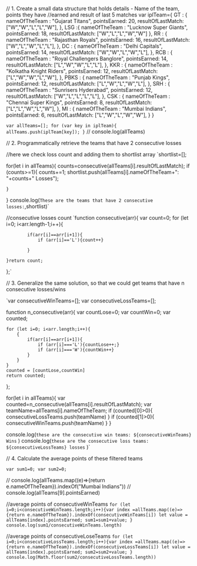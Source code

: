 // 1. Create a small data structure that holds details - Name of the team, points they have
//earned and result of last 5 matches
var iplTeam={ 
GT : {
nameOfTheTeam : "Gujarat Titans",
pointsEarned: 20,
resultOfLastMatch: ["W","W","L","L","W"],
},
LSG :{
nameOfTheTeam : "Lucknow Super Giants",
pointsEarned: 18,
resultOfLastMatch: ["W","L","L","W","W"]
},
RR : {
nameOfTheTeam : "Rajasthan Royals",
pointsEarned: 16,
resultOfLastMatch: ["W","L","W","L","L"],
},
DC : {
nameOfTheTeam : "Delhi Capitals",
pointsEarned: 14,
resultOfLastMatch: ["W","W","L","W","L"],
},
RCB : {
nameOfTheTeam : "Royal Challengers Banglore",
pointsEarned: 14,
resultOfLastMatch: ["L","W","W","L","L"],
},
KKR : {
nameOfTheTeam : "Kolkatha Knight Riders",
pointsEarned: 12,
resultOfLastMatch: ["L","W","W","L","W"],
},
PBKS : {
nameOfTheTeam : "Punjab Kings",
pointsEarned: 12,
resultOfLastMatch: ["L","W","L","W","L"],
},
SRH : {
nameOfTheTeam : "Sunrisers Hyderabad",
pointsEarned: 12,
resultOfLastMatch: ["W","L","L","L","L"],
},
CSK : {
nameOfTheTeam : "Chennai Super Kings",
pointsEarned: 8,
resultOfLastMatch: ["L","L","W","L","W"],
},
MI : {
nameOfTheTeam : "Mumbai Indians",
pointsEarned: 6,
resultOfLastMatch: ["L","W","L","W","W"],
}
}

`var allTeams=[];
for (var key in iplTeam){
    allTeams.push(iplTeam[key]);
}`
// console.log(allTeams)


// 2. Programmatically retrieve the teams that have 2 consecutive losses

//here we check loss count and adding them to shortlist array
`shortlist=[];

for(let i in allTeams){
    counts=consecutive(allTeams[i].resultOfLastMatch);
    if (counts>=1){
        counts+=1;
        shortlist.push(allTeams[i].nameOfTheTeam+": "+counts+" Losses");

    }
}
console.log(`These are the teams that have 2 consecutive losses:`,shortlist)`

//consecutive losses count 
`function consecutive(arr){
    var count=0;
    for (let i=0; i<arr.length-1;i++){
        
            if(arr[i]==arr[i+1]){
                if (arr[i]=='L'){count++}
                
            }
        
    }return count;

};`


// 3. Generalize the same solution, so that we could get teams that have n consecutive losses/wins

`var consecutiveWinTeams=[];
var consecutiveLossTeams=[];

function n_consecutive(arr){
    var countLose=0;
    var countWin=0;
    var counted;
    
    for (let i=0; i<arr.length;i++){
        {
            if(arr[i]==arr[i+1]){
                if (arr[i]==='L'){countLose++;}
                if (arr[i]==='W'){countWin++} 
            }
        }
    }
    counted = [countLose,countWin]
    return counted;
};

for(let i in allTeams){
    var counted=n_consecutive(allTeams[i].resultOfLastMatch);
    var teamName=allTeams[i].nameOfTheTeam;
    if (counted[0]>0){
        consecutiveLossTeams.push(teamName)
    }
    if (counted[1]>0){
        consecutiveWinTeams.push(teamName)
    }
}

console.log(`these are the consecutive win teams: ${consecutiveWinTeams} Wins` )
console.log(`these are the consecutive loss teams: ${consecutiveLossTeams} losses` )`

// 4. Calculate the average points of these filtered teams

`var sum1=0;
var sum2=0;`

// console.log(allTeams.map((e)=>{return e.nameOfTheTeam}).indexOf("Mumbai Indians"))
// console.log(allTeams[9].pointsEarned)

//average points of consecutiveWinTeams
`for (let i=0;i<consecutiveWinTeams.length;i++){var index =allTeams.map((e)=>{return e.nameOfTheTeam}).indexOf(consecutiveWinTeams[i])
let value = allTeams[index].pointsEarned;
sum1=sum1+value;
}
console.log(sum1/consecutiveWinTeams.length) `

//average points of consecutiveLoseTeams
`for (let i=0;i<consecutiveLossTeams.length;i++){var index =allTeams.map((e)=>{return e.nameOfTheTeam}).indexOf(consecutiveLossTeams[i])
let value = allTeams[index].pointsEarned;
sum2=sum2+value;
}
console.log(Math.floor(sum2/consecutiveLossTeams.length))`    
